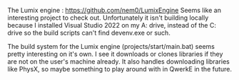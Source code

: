The Lumix engine : https://github.com/nem0/LumixEngine
Seems like an interesting project to check out. Unfortunately it isn't building locally because I installed Visual Studio 2022 on my A: drive, instead of the C: drive so the build scripts can't find devenv.exe or such.

The build system for the Lumix engine (projects/start/main.bat) seems pretty interesting on it's own. I see it downloads or clones libraries if they are not on the user's machine already. It also handles downloading libraries like PhysX, so maybe something to play around with in QwerkE in the future.